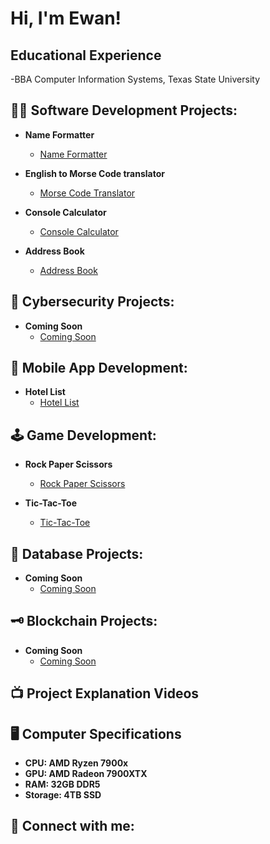 <h1>Hi, I'm Ewan! </h1>

<h2> Educational Experience</h2>
  -BBA Computer Information Systems, Texas State University

<h2>👨‍💻 Software Development Projects:</h2>

- <b>Name Formatter</b>
  - [Name Formatter](https://github.com/EwanDouglas/NameFormatter)

- <b>English to Morse Code translator</b>
  - [Morse Code Translator](https://github.com/EwanDouglas/MorseCodeTranslator)

- <b>Console Calculator</b>
  - [Console Calculator](https://github.com)
 
- <b>Address Book</b>
  - [Address Book](https://github.com/EwanDouglas/AddressBook)
 
<h2>🪬 Cybersecurity Projects:</h2>

- <b>Coming Soon</b>
  - [Coming Soon](https://github.com/EwanDouglas)

<h2>📲 Mobile App Development:</h2>

- <b>Hotel List</b>
  - [Hotel List](https://github.com/EwanDouglas/RockPaperScissors)

<h2>🕹 Game Development:</h2>

- <b>Rock Paper Scissors</b>
  - [Rock Paper Scissors](https://github.com/EwanDouglas/RockPaperScissors)

- <b>Tic-Tac-Toe</b>
  - [Tic-Tac-Toe](https://github.com/EwanDouglas/TicTacToe)

<h2>💽 Database Projects:</h2>

- <b>Coming Soon</b>
  - [Coming Soon](https://github.com/EwanDouglas)

<h2>🗝 Blockchain Projects:</h2>

- <b>Coming Soon</b>
  - [Coming Soon](https://github.com/EwanDouglas)

<h2>📺 Project Explanation Videos</h2>

<h2>🖥️ Computer Specifications</h2>

- <b>CPU: AMD Ryzen 7900x</b>
- <b>GPU: AMD Radeon 7900XTX</b>
- <b>RAM: 32GB DDR5</b>
- <b>Storage: 4TB SSD </b>



<h2> 🤳 Connect with me:</h2>





<!--


Here are some ideas to get you started:

- 🔭 I’m currently working on ...
- 🌱 I’m currently learning ...
- 👯 I’m looking to collaborate on ...
- 🤔 I’m looking for help with ...
- 💬 Ask me about ...
- 📫 How to reach me: ...
- 😄 Pronouns: ...
- ⚡ Fun fact: ...
-->
